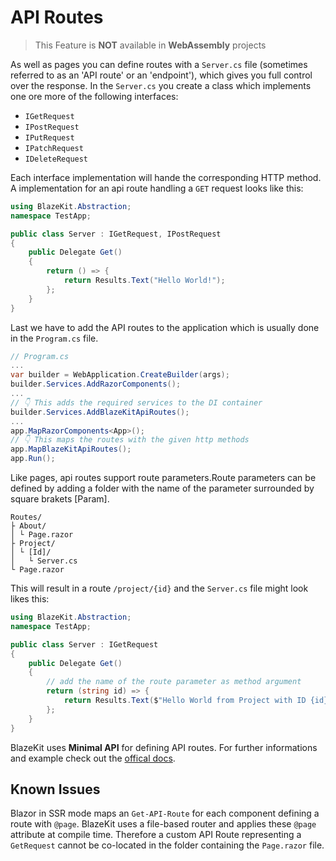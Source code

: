 # API Routes

> This Feature is <strong>NOT</strong> available in <strong>WebAssembly</strong> projects

As well as pages you can define routes with a `Server.cs` file (sometimes referred to as an 'API route' or an 'endpoint'), which gives you full control over the response. In the `Server.cs` you create a class which implements one ore more of the following interfaces:
- `IGetRequest`
- `IPostRequest`
- `IPutRequest`
- `IPatchRequest`
- `IDeleteRequest`

Each interface implementation will hande the corresponding HTTP method. A implementation for an api route handling a `GET` request looks like this:

```csharp
using BlazeKit.Abstraction;
namespace TestApp;

public class Server : IGetRequest, IPostRequest
{
    public Delegate Get()
    {
        return () => {
            return Results.Text("Hello World!");
        };
    }
}
```
Last we have to add the API routes to the application which is usually done in the `Program.cs` file.
```csharp
// Program.cs
...
var builder = WebApplication.CreateBuilder(args);
builder.Services.AddRazorComponents();
...
// 👇 This adds the required services to the DI container
builder.Services.AddBlazeKitApiRoutes();
...
app.MapRazorComponents<App>();
// 👇 This maps the routes with the given http methods
app.MapBlazeKitApiRoutes();
app.Run();
```


Like pages, api routes support route parameters.Route parameters can be defined by adding a folder with the name of the parameter surrounded by square brakets [Param].
```
Routes/
├ About/
│ └ Page.razor
├ Project/
│ └ [Id]/
│   └ Server.cs
└ Page.razor
```
This will result in a route `/project/{id}` and the `Server.cs` file might look likes this:

```csharp
using BlazeKit.Abstraction;
namespace TestApp;

public class Server : IGetRequest
{
    public Delegate Get()
    {
        // add the name of the route parameter as method argument
        return (string id) => {
            return Results.Text($"Hello World from Project with ID {id}!");
        };
    }
}
```

BlazeKit uses **Minimal API** for defining API routes. For further informations and example check out the [offical docs](https://learn.microsoft.com/en-us/aspnet/core/fundamentals/minimal-apis/parameter-binding?view=aspnetcore-8.0).


## Known Issues
Blazor in SSR mode maps an `Get-API-Route` for each component defining a route with `@page`. BlazeKit uses a file-based router and applies these `@page` attribute at compile time. Therefore a custom API Route representing a `GetRequest` cannot be co-located in the folder containing the `Page.razor` file.

